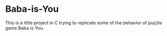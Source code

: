 # Baba-is-You
This is a little project in C trying to replicate some of the behavior of puzzle game Baba is You.
